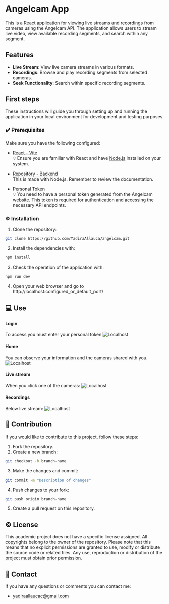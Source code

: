 # Angelcam App

This is a React application for viewing live streams and recordings from cameras using the Angelcam API. The application allows users to stream live video, view available recording segments, and search within any segment.

## Features

- **Live Stream**: View live camera streams in various formats.
- **Recordings**: Browse and play recording segments from selected cameras.
- **Seek Functionality**: Search within specific recording segments.

## First steps

These instructions will guide you through setting up and running the application in your local environment for development and testing purposes.

### ✔️ Prerequisites

Make sure you have the following configured:

- [React - Vite](https://vitejs.dev/)<br>
  💡 Ensure you are familiar with React and have [Node.js](https://nodejs.org/) installed on your system.
  
- [Repository - Backend](https://github.com/YadiraAllauca/angelcam_back) <br>
  This is made with Node.js. Remember to review the documentation.

-  Personal Token<br>
💡 You need to have a personal token generated from the Angelcam website. This token is required for authentication and accessing the necessary API endpoints.

### ⚙️ Installation

1. Clone the repository:

```bash
git clone https://github.com/YadiraAllauca/angelcam.git
```

2. Install the dependencies with:

```bash
npm install
```
3. Check the operation of the application with:
```bash
npm run dev
```
4. Open your web browser and go to http://localhost:configured_or_default_port/

## 💻 Use

#### Login
To access you must enter your personal token
![Localhost](https://cdn.glitch.global/67cd472b-72c6-4b72-8f91-3c3387cbf446/5850c350-7767-42e8-8276-af29f6cd5350.image.png?v=1723397779270)
#### Home
You can observe your information and the cameras shared with you.
![Localhost](https://cdn.glitch.global/67cd472b-72c6-4b72-8f91-3c3387cbf446/d766de31-d2e8-4ba0-9420-03ffebdcb716.image.png?v=1723397860089)
#### Live stream
When you click one of the cameras:
![Localhost](https://cdn.glitch.global/67cd472b-72c6-4b72-8f91-3c3387cbf446/54b7ea81-d3cf-4079-bb2a-e06ada29a343.image.png?v=1723398133022)
#### Recordings
Below live stream:
![Localhost](https://cdn.glitch.global/67cd472b-72c6-4b72-8f91-3c3387cbf446/3c953063-7942-46a3-8437-99535783faba.image.png?v=1723398650772)

## 🤝 Contribution
If you would like to contribute to this project, follow these steps:

1. Fork the repository.
2. Create a new branch:
```bash
git checkout -b branch-name
```
3. Make the changes and commit:
```bash
git commit -m "Description of changes"
```
4. Push changes to your fork:
```bash
git push origin branch-name
```
5. Create a pull request on this repository.

## ©️ License
This academic project does not have a specific license assigned. All copyrights belong to the owner of the repository. Please note that this means that no explicit permissions are granted to use, modify or distribute the source code or related files. Any use, reproduction or distribution of the project must obtain prior permission.

## 📧 Contact

If you have any questions or comments you can contact me:

* yadiraallaucac@gmail.com

